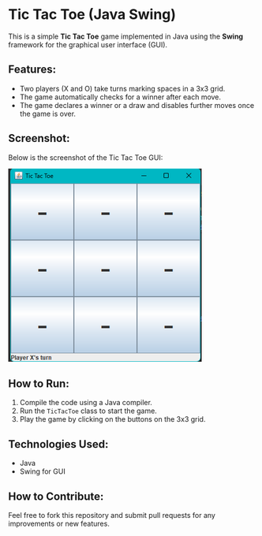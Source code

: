 # Tic Tac Toe (Java Swing)

This is a simple **Tic Tac Toe** game implemented in Java using the **Swing** framework for the graphical user interface (GUI).

## Features:
- Two players (X and O) take turns marking spaces in a 3x3 grid.
- The game automatically checks for a winner after each move.
- The game declares a winner or a draw and disables further moves once the game is over.

## Screenshot:
Below is the screenshot of the Tic Tac Toe GUI:

![Tic Tac Toe GUI](TicTacToe_screen_shot.png)

## How to Run:
1. Compile the code using a Java compiler.
2. Run the `TicTacToe` class to start the game.
3. Play the game by clicking on the buttons on the 3x3 grid.

## Technologies Used:
- Java
- Swing for GUI

## How to Contribute:
Feel free to fork this repository and submit pull requests for any improvements or new features.
